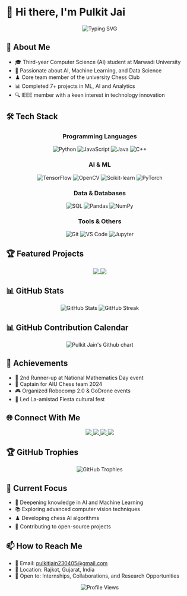 # 👋 Hi there, I'm Pulkit Jai

<div align="center">
  <img src="https://readme-typing-svg.demolab.com?font=Fira+Code&weight=500&size=40&pause=1000&color=4A90E2&center=true&vCenter=true&random=false&width=600&height=100&lines=AI+%26+ML+Enthusiast;Computer+Science+Student;Chess+Player;Problem+Solver" alt="Typing SVG" />
</div>

## 🚀 About Me

- 🎓 Third-year Computer Science (AI) student at Marwadi University
- 🤖 Passionate about AI, Machine Learning, and Data Science
- ♟️ Core team member of the university Chess Club
- 📊 Completed 7+ projects in ML, AI and Analytics
- 🔍 IEEE member with a keen interest in technology innovation

## 🛠️ Tech Stack

<div align="center">
  
  ### Programming Languages
  ![Python](https://img.shields.io/badge/Python-3776AB?style=for-the-badge&logo=python&logoColor=white)
  ![JavaScript](https://img.shields.io/badge/JavaScript-F7DF1E?style=for-the-badge&logo=javascript&logoColor=black)
  ![Java](https://img.shields.io/badge/Java-ED8B00?style=for-the-badge&logo=java&logoColor=white)
  ![C++](https://img.shields.io/badge/C%2B%2B-00599C?style=for-the-badge&logo=c%2B%2B&logoColor=white)

  ### AI & ML
  ![TensorFlow](https://img.shields.io/badge/TensorFlow-FF6F00?style=for-the-badge&logo=tensorflow&logoColor=white)
  ![OpenCV](https://img.shields.io/badge/OpenCV-27338e?style=for-the-badge&logo=opencv&logoColor=white)
  ![Scikit-learn](https://img.shields.io/badge/scikit_learn-F7931E?style=for-the-badge&logo=scikit-learn&logoColor=white)
  ![PyTorch](https://img.shields.io/badge/PyTorch-EE4C2C?style=for-the-badge&logo=pytorch&logoColor=white)

  ### Data & Databases
  ![SQL](https://img.shields.io/badge/SQL-4479A1?style=for-the-badge&logo=mysql&logoColor=white)
  ![Pandas](https://img.shields.io/badge/Pandas-150458?style=for-the-badge&logo=pandas&logoColor=white)
  ![NumPy](https://img.shields.io/badge/NumPy-013243?style=for-the-badge&logo=numpy&logoColor=white)

  ### Tools & Others
  ![Git](https://img.shields.io/badge/Git-F05032?style=for-the-badge&logo=git&logoColor=white)
  ![VS Code](https://img.shields.io/badge/VS_Code-007ACC?style=for-the-badge&logo=visual-studio-code&logoColor=white)
  ![Jupyter](https://img.shields.io/badge/Jupyter-F37626?style=for-the-badge&logo=jupyter&logoColor=white)
</div>

## 🏆 Featured Projects

<div align="center">
  <a href="https://github.com/pulkit230405/stock-market-prediction">
    <img align="center" src="https://github-readme-stats.vercel.app/api/pin/?username=pulkit230405&repo=stock-market-prediction&theme=radical&hide_border=true" />
  </a>
  <a href="https://github.com/pulkit230405/chess-engine">
    <img align="center" src="https://github-readme-stats.vercel.app/api/pin/?username=pulkit230405&repo=chess-engine&theme=radical&hide_border=true" />
  </a>
</div>

## 📊 GitHub Stats

<div align="center">
  <img src="https://github-readme-stats.vercel.app/api?username=pulkit230405&show_icons=true&theme=radical&hide_border=true&include_all_commits=true&count_private=true" alt="GitHub Stats" />
  <img src="https://streak-stats.demolab.com/?user=pulkit230405&theme=radical&hide_border=true" alt="GitHub Streak" />
</div>

## 📊 GitHub Contribution Calendar

<p align="center">
  <img src="https://ghchart.rshah.org/4A90E2/pulkit230405" alt="Pulkit Jain's Github chart" />
</p>

## 🏅 Achievements

- 🥉 2nd Runner-up at National Mathematics Day event
- 🎯 Captain for AIU Chess team 2024
- 🎮 Organized Robocomp 2.0 & GoDrone events
- 🎪 Led La-amistad Fiesta cultural fest

## 🌐 Connect With Me

<div align="center">
  <a href="https://www.linkedin.com/in/pulkit-jain-071996286/">
    <img src="https://img.shields.io/badge/LinkedIn-0077B5?style=for-the-badge&logo=linkedin&logoColor=white" />
  </a>
  <a href="https://github.com/pulkit230405">
    <img src="https://img.shields.io/badge/GitHub-100000?style=for-the-badge&logo=github&logoColor=white" />
  </a>
  <a href="https://www.instagram.com/pulkit_jain_023/">
    <img src="https://img.shields.io/badge/Instagram-E4405F?style=for-the-badge&logo=instagram&logoColor=white" />
  </a>
  <a href="mailto:pulkitjain230405@gmail.com">
    <img src="https://img.shields.io/badge/Gmail-D14836?style=for-the-badge&logo=gmail&logoColor=white" />
  </a>
</div>

## 🏆 GitHub Trophies

<p align="center">
  <img src="https://github-profile-trophy.vercel.app/?username=pulkit230405&theme=radical&no-frame=true&margin-w=10" alt="GitHub Trophies" />
</p>

## 🎯 Current Focus

- 🔬 Deepening knowledge in AI and Machine Learning
- 📚 Exploring advanced computer vision techniques
- ♟️ Developing chess AI algorithms
- 🌱 Contributing to open-source projects

## 📫 How to Reach Me

- 📧 Email: pulkitjain230405@gmail.com
- 📍 Location: Rajkot, Gujarat, India
- 💼 Open to: Internships, Collaborations, and Research Opportunities

<div align="center">
  <img src="https://profile-counter.glitch.me/pulkit230405/count.svg" alt="Profile Views" />
</div>
